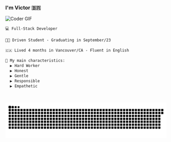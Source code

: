 ### I'm Victor 🇧🇷

<img src="https://media.giphy.com/media/SWoSkN6DxTszqIKEqv/giphy.gif" alt="Coder GIF" width="500">

  <p>

    💻 Full-Stack Developer

    👨‍🎓 Driven Student - Graduating in September/23
  
    🇨🇦 Lived 4 months in Vancouver/CA - Fluent in English

    🧠 My main characteristics:
      ▶️ Hard Worker
      ▶️ Honest
      ▶️ Gentle
      ▶️ Responsible
      ▶️ Empathetic

  </p>

<br>

![Snake animation](https://github.com/vvmafra/vvmafra/blob/output/github-contribution-grid-snake-svg.svg)

<!--
**vvmafra/vvmafra** is a ✨ _special_ ✨ repository because its `README.md` (this file) appears on your GitHub profile.

Here are some ideas to get you started:

- 🔭 I’m currently working on ...
- 🌱 I’m currently learning ...
- 👯 I’m looking to collaborate on ...
- 🤔 I’m looking for help with ...
- 💬 Ask me about ...
- 📫 How to reach me: ...
- 😄 Pronouns: ...
- ⚡ Fun fact: ...
-->
